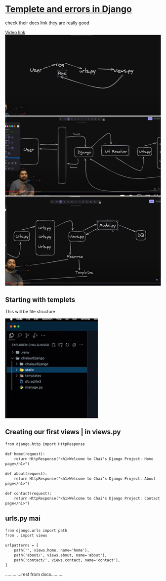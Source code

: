 # [Templete and errors in Django ](https://docs.chaicode.com/getting-started-with-django/)
<p>check their docs link they are really good</p>

[Video link](https://youtu.be/66lfSjIrG8M?si=o8i748Wrn2dyYGzV)
![alt text](image.png)
![alt text](image-1.png)
![alt text](image-2.png)

## Starting with templets 
<p> This will be file structure</p>

![alt text](image-3.png)

## Creating our first views | in views.py

```
from django.http import HttpResponse

def home(request):
    return HttpResponse("<h1>Welcome to Chai's Django Project: Home page</h1>")

def about(request):
    return HttpResponse("<h1>Welcome to Chai's Django Project: About page</h1>")

def contact(request):
    return HttpResponse("<h1>Welcome to Chai's Django Project: Contact page</h1>")
```

## urls.py mai

```
from django.urls import path
from . import views

urlpatterns = [
    path('', views.home, name='home'),
    path('about/', views.about, name='about'),
    path('contact/', views.contact, name='contact'),
]
```

.............rest from docs..........